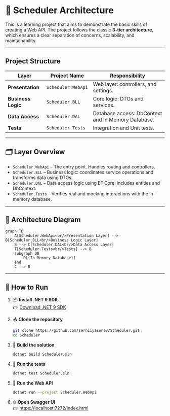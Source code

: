 # 🔧 Scheduler Architecture

This is a learning project that aims to demonstrate the basic skills of creating a Web API. The project follows the classic **3-tier architecture**, which ensures a clear separation of concerns, scalability, and maintainability.

---

## Project Structure

| Layer            | Project Name   | Responsibility                                      |
|------------------|----------------|-----------------------------------------------------|
| **Presentation** | `Scheduler.WebApi`     | Web layer: controllers, and settings. |
| **Business Logic** | `Scheduler.BLL`       | Core logic: DTOs and services.    |
| **Data Access**  | `Scheduler.DAL`        | Database access: DbContext and In Memory Database. |
| **Tests**        | `Scheduler.Tests`      | Integration and Unit tests.                 |

---

## 🗂 Layer Overview

- `Scheduler.WebApi` – The entry point. Handles routing and controllers.
- `Scheduler.BLL` – Business logic: coordinates service operations and transforms data using DTOs.
- `Scheduler.DAL` – Data access logic using EF Core: includes entities and DbContext.
- `Scheduler.Tests` – Verifies real and mocking interactions with the in-memory database.

---

## 📐 Architecture Diagram

```mermaid
graph TD
    A[Scheduler.WebApi<br/>Presentation Layer] --> B[Scheduler.BLL<br/>Business Logic Layer]
    B --> C[Scheduler.DAL<br/>Data Access Layer]
    T[Scheduler.Tests<br/>Tests] --> B
    subgraph DB
        D[(In Memory Database)]
    end
    C --> D
```

---

## 🔧 How to Run

1. 📦 **Install .NET 9 SDK**  
   👉 [Download .NET 9 SDK](https://dotnet.microsoft.com/en-us/download)

2. 📥 **Clone the repository**
   ```bash
   git clone https://github.com/serhiiyasenev/Scheduler.git
   cd Scheduler
   ```

3. 🧱 **Build the solution**
   ```bash
   dotnet build Scheduler.sln
   ```

4. 🧪 **Run the tests**
   ```bash
   dotnet test Scheduler.sln
   ```

5. 🚀 **Run the Web API**
   ```bash
   dotnet run --project Scheduler.WebApi
   ```

6. 🌐 **Open Swagger UI**  
   👉 [https://localhost:7272/index.html](https://localhost:7272/index.html)